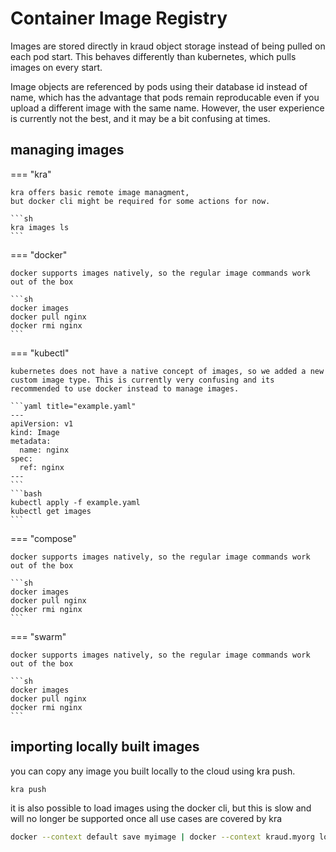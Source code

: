 # Container Image Registry

Images are stored directly in kraud object storage instead of being pulled on each pod start.
This behaves differently than kubernetes, which pulls images on every start.

Image objects are referenced by pods using their database id instead of name, which has the advantage that pods remain reproducable even if you upload a different image with the same name.
However, the user experience is currently not the best, and it may be a bit confusing at times.



## managing images

=== "kra"

    kra offers basic remote image managment,
    but docker cli might be required for some actions for now.

    ```sh
    kra images ls
    ```
=== "docker"

    docker supports images natively, so the regular image commands work out of the box

    ```sh
    docker images
    docker pull nginx
    docker rmi nginx
    ```

=== "kubectl"

    kubernetes does not have a native concept of images, so we added a new custom image type. This is currently very confusing and its recommended to use docker instead to manage images.

    ```yaml title="example.yaml"
    ---
    apiVersion: v1
    kind: Image
    metadata:
      name: nginx
    spec:
      ref: nginx
    ---
    ```
    ```bash
    kubectl apply -f example.yaml
    kubectl get images
    ```

=== "compose"

    docker supports images natively, so the regular image commands work out of the box

    ```sh
    docker images
    docker pull nginx
    docker rmi nginx
    ```


=== "swarm"

    docker supports images natively, so the regular image commands work out of the box

    ```sh
    docker images
    docker pull nginx
    docker rmi nginx
    ```

## importing locally built images


you can copy any image you built locally to the cloud using kra push.


```sh
kra push
```


it is also possible to load images using the docker cli,
but this is slow and will no longer be supported once all use cases are covered by kra


```sh
docker --context default save myimage | docker --context kraud.myorg load
```
